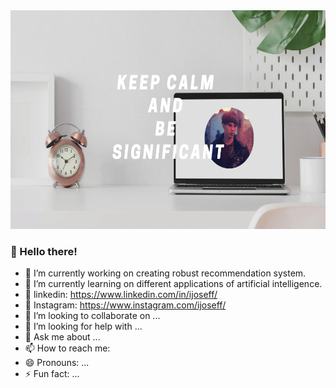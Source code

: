 <img src="https://github.com/ijoseff/ijoseff.github.io/blob/master/assets/img/portfolio/significant.png?raw=true" width="1000" height="350" />

### 👋 Hello there!

- 🔭 I’m currently working on creating robust recommendation system.
- 🌱 I’m currently learning on different applications of artificial intelligence.
- 🔷 linkedin: https://www.linkedin.com/in/ijoseff/
- 🔷 Instagram: https://www.instagram.com/ijoseff/
- 👯 I’m looking to collaborate on ...
- 🤔 I’m looking for help with ...
- 💬 Ask me about ...
- 📫 How to reach me:
- 😄 Pronouns: ...
- ⚡ Fun fact: ...

